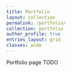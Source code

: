 ```yaml
---
title: Portfolio
layout: collection
permalink: /portfolio/
collection: portfolio
author_profile: true
entries_layout: grid
classes: wide
---
```


Portfolio page TODO
